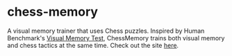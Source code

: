# chess-memory
A visual memory trainer that uses Chess puzzles. Inspired by Human Benchmark's [Visual Memory Test](https://humanbenchmark.com/tests/memory), ChessMemory trains both visual memory and chess tactics at the same time. Check out the site [here](https://tusharmurali.github.io/chess-memory/). 
